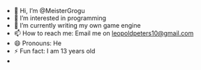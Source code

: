 - 👋 Hi, I’m @MeisterGrogu
- 👀 I’m interested in programming
- 🌱 I’m currently writing my own game engine
- 📫 How to reach me: Email me on leopoldpeters10@gmail.com
- 😄 Pronouns: He
- ⚡ Fun fact: I am 13 years old
- 
